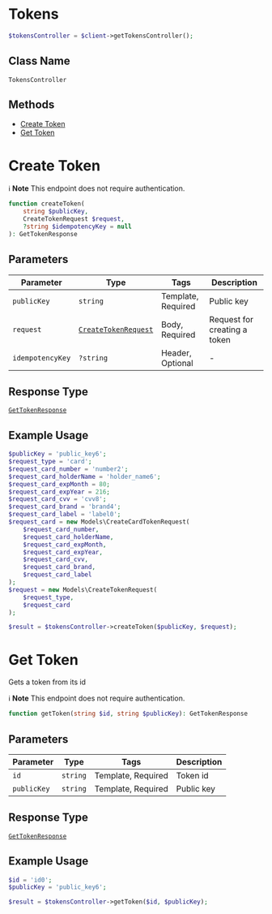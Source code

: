 # Tokens

```php
$tokensController = $client->getTokensController();
```

## Class Name

`TokensController`

## Methods

* [Create Token](../../doc/controllers/tokens.md#create-token)
* [Get Token](../../doc/controllers/tokens.md#get-token)


# Create Token

:information_source: **Note** This endpoint does not require authentication.

```php
function createToken(
    string $publicKey,
    CreateTokenRequest $request,
    ?string $idempotencyKey = null
): GetTokenResponse
```

## Parameters

| Parameter | Type | Tags | Description |
|  --- | --- | --- | --- |
| `publicKey` | `string` | Template, Required | Public key |
| `request` | [`CreateTokenRequest`](../../doc/models/create-token-request.md) | Body, Required | Request for creating a token |
| `idempotencyKey` | `?string` | Header, Optional | - |

## Response Type

[`GetTokenResponse`](../../doc/models/get-token-response.md)

## Example Usage

```php
$publicKey = 'public_key6';
$request_type = 'card';
$request_card_number = 'number2';
$request_card_holderName = 'holder_name6';
$request_card_expMonth = 80;
$request_card_expYear = 216;
$request_card_cvv = 'cvv8';
$request_card_brand = 'brand4';
$request_card_label = 'label0';
$request_card = new Models\CreateCardTokenRequest(
    $request_card_number,
    $request_card_holderName,
    $request_card_expMonth,
    $request_card_expYear,
    $request_card_cvv,
    $request_card_brand,
    $request_card_label
);
$request = new Models\CreateTokenRequest(
    $request_type,
    $request_card
);

$result = $tokensController->createToken($publicKey, $request);
```


# Get Token

Gets a token from its id

:information_source: **Note** This endpoint does not require authentication.

```php
function getToken(string $id, string $publicKey): GetTokenResponse
```

## Parameters

| Parameter | Type | Tags | Description |
|  --- | --- | --- | --- |
| `id` | `string` | Template, Required | Token id |
| `publicKey` | `string` | Template, Required | Public key |

## Response Type

[`GetTokenResponse`](../../doc/models/get-token-response.md)

## Example Usage

```php
$id = 'id0';
$publicKey = 'public_key6';

$result = $tokensController->getToken($id, $publicKey);
```


